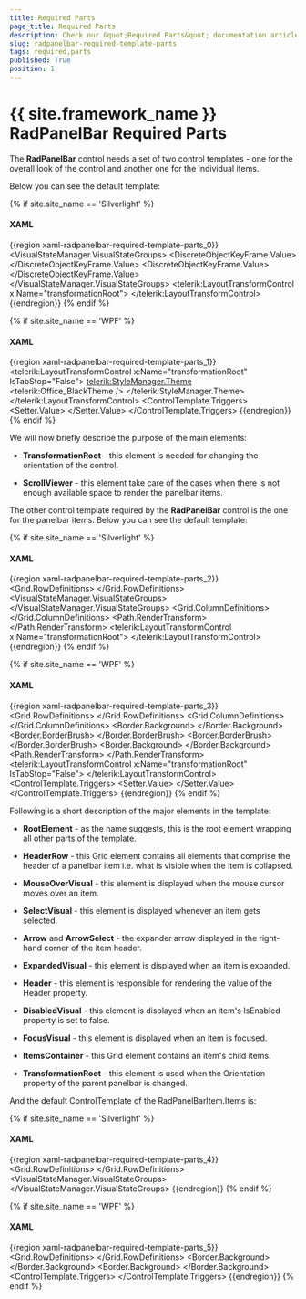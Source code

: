 ```yaml
---
title: Required Parts
page_title: Required Parts
description: Check our &quot;Required Parts&quot; documentation article for the RadPanelBar {{ site.framework_name }} control.
slug: radpanelbar-required-template-parts
tags: required,parts
published: True
position: 1
---
```


# {{ site.framework_name }} RadPanelBar Required Parts

The __RadPanelBar__ control needs a set of two control templates - one for the overall look of the control and another one for the individual items.

Below you can see the default template:

{% if site.site_name == 'Silverlight' %}
#### __XAML__
{{region xaml-radpanelbar-required-template-parts_0}}
	<ControlTemplate x:Key="PanelBarControlTemplate" TargetType="telerik:RadPanelBar">
	    <Grid>
	        <VisualStateManager.VisualStateGroups>
	            <VisualStateGroup x:Name="OrientationStates">
	                <VisualState x:Name="Vertical">
	                    <Storyboard>
	                        <ObjectAnimationUsingKeyFrames Duration="00:00:00" 
	                                               Storyboard.TargetName="transformationRoot" 
	                                               Storyboard.TargetProperty="(LayoutTransformControl.LayoutTransform)">
	                            <DiscreteObjectKeyFrame KeyTime="00:00:00">
	                                <DiscreteObjectKeyFrame.Value>
	                                    <RotateTransform Angle="0" />
	                                </DiscreteObjectKeyFrame.Value>
	                            </DiscreteObjectKeyFrame>
	                        </ObjectAnimationUsingKeyFrames>
	                    </Storyboard>
	                </VisualState>
	                <VisualState x:Name="Horizontal">
	                    <Storyboard>
	                        <ObjectAnimationUsingKeyFrames Duration="00:00:00" 
	                                               Storyboard.TargetName="transformationRoot"
	                                               Storyboard.TargetProperty="(LayoutTransformControl.LayoutTransform)">
	                            <DiscreteObjectKeyFrame KeyTime="00:00:00">
	                                <DiscreteObjectKeyFrame.Value>
	                                    <RotateTransform Angle="-90" />
	                                </DiscreteObjectKeyFrame.Value>
	                            </DiscreteObjectKeyFrame>
	                        </ObjectAnimationUsingKeyFrames>
	                    </Storyboard>
	                </VisualState>
	            </VisualStateGroup>
	        </VisualStateManager.VisualStateGroups>
	        <telerik:LayoutTransformControl x:Name="transformationRoot">
	            <Border Background="{TemplateBinding Background}" 
	            BorderBrush="{TemplateBinding BorderBrush}"
	            BorderThickness="{TemplateBinding BorderThickness}">
	                <ScrollViewer x:Name="ScrollViewer" 
	                      HorizontalContentAlignment="{TemplateBinding HorizontalContentAlignment}"
	                      HorizontalScrollBarVisibility="Auto"
	                      IsTabStop="False"
	                      Padding="{TemplateBinding Padding}" 
	                      Telerik:ScrollViewerExtensions.EnableMouseWheel="True"
	                      telerik:StyleManager.Theme="{StaticResource Theme}"
	                      VerticalContentAlignment="{TemplateBinding VerticalContentAlignment}"
	                      VerticalScrollBarVisibility="Auto">
	                    <ItemsPresenter />
	                </ScrollViewer>
	            </Border>
	        </telerik:LayoutTransformControl>
	    </Grid>
	</ControlTemplate>
{{endregion}}
{% endif %}

{% if site.site_name == 'WPF' %}
#### __XAML__
{{region xaml-radpanelbar-required-template-parts_1}}
	<ControlTemplate x:Key="PanelBarControlTemplate" TargetType="{x:Type telerik:RadPanelBar}">
	    <Grid>
	        <telerik:LayoutTransformControl x:Name="transformationRoot" IsTabStop="False">
	            <Border Background="{TemplateBinding Background}" 
	                    BorderBrush="{TemplateBinding BorderBrush}"
	                    BorderThickness="{TemplateBinding BorderThickness}">
	                <ScrollViewer x:Name="ScrollViewer" 
	                              HorizontalContentAlignment="{TemplateBinding HorizontalContentAlignment}"
	                              HorizontalScrollBarVisibility="Auto"
	                              IsTabStop="False"
	                              Padding="{TemplateBinding Padding}"
	                              VerticalContentAlignment="{TemplateBinding VerticalContentAlignment}"
	                              VerticalScrollBarVisibility="Auto">
	                    <telerik:StyleManager.Theme>
	                        <telerik:Office_BlackTheme />
	                    </telerik:StyleManager.Theme>
	                    <ItemsPresenter />
	                </ScrollViewer>
	            </Border>
	        </telerik:LayoutTransformControl>
	    </Grid>
	    <ControlTemplate.Triggers>
	        <Trigger Property="Orientation" Value="Horizontal">
	            <Setter TargetName="transformationRoot" Property="LayoutTransform">
	                <Setter.Value>
	                    <RotateTransform Angle="-90" />
	                </Setter.Value>
	            </Setter>
	        </Trigger>
	    </ControlTemplate.Triggers>
	</ControlTemplate>
{{endregion}}
{% endif %}

We will now briefly describe the purpose of the main elements:

* __TransformationRoot__ - this element is needed for changing the orientation of the control.					

* __ScrollViewer__ - this element take care of the cases when there is not enough available space to render the panelbar items.					

The other control template required by the __RadPanelBar__ control is the one for the panelbar items. Below you can see the default template:

{% if site.site_name == 'Silverlight' %}
#### __XAML__
{{region xaml-radpanelbar-required-template-parts_2}}
	<ControlTemplate x:Key="PanelBarItemTopLevelTemplate" TargetType="telerik:RadPanelBarItem">
	    <Grid x:Name="RootElement">
	        <Grid.RowDefinitions>
	            <RowDefinition Height="Auto" />
	            <RowDefinition Height="\*" />
	        </Grid.RowDefinitions>
	        <VisualStateManager.VisualStateGroups>
	            <VisualStateGroup x:Name="CommonStates">
	                <VisualState x:Name="Normal" />
	                <VisualState x:Name="Disabled">
	                    <Storyboard>
	                        <DoubleAnimation Duration="0" 
	                                 Storyboard.TargetName="NormalVisual"
	                                 Storyboard.TargetProperty="Opacity"
	                                 To="0" />
	                        <DoubleAnimation Duration="0" 
	                                 Storyboard.TargetName="DisabledVisual"
	                                 Storyboard.TargetProperty="Opacity"
	                                 To="1" />
	                        <DoubleAnimation Duration="0" 
	                                 Storyboard.TargetName="arrow"
	                                 Storyboard.TargetProperty="Opacity"
	                                 To="0.5" />
	                        <DoubleAnimation Duration="0" 
	                                 Storyboard.TargetName="Header"
	                                 Storyboard.TargetProperty="Opacity"
	                                 To="0.5" />
	                    </Storyboard>
	                </VisualState>
	                <VisualState x:Name="MouseOver">
	                    <Storyboard>
	                        <DoubleAnimation Duration="0" 
	                                 Storyboard.TargetName="MouseOverVisual"
	                                 Storyboard.TargetProperty="Opacity"
	                                 To="1" />
	                    </Storyboard>
	                </VisualState>
	                <VisualState x:Name="MouseOut" />
	            </VisualStateGroup>
	            <VisualStateGroup x:Name="SelectionStates">
	                <VisualState x:Name="Unselected" />
	                <VisualState x:Name="Selected">
	                    <Storyboard>
	                        <DoubleAnimation Duration="0" 
	                                 Storyboard.TargetName="SelectVisual"
	                                 Storyboard.TargetProperty="Opacity"
	                                 To="1" />
	                    </Storyboard>
	                </VisualState>
	            </VisualStateGroup>
	            <VisualStateGroup x:Name="ExpandStates">
	                <VisualState x:Name="Expanded">
	                    <Storyboard>
	                        <DoubleAnimation Duration="0" 
	                                 Storyboard.TargetName="directionRotation"
	                                 Storyboard.TargetProperty="Angle"
	                                 To="180" />
	                        <ObjectAnimationUsingKeyFrames Duration="0" 
	                                               Storyboard.TargetName="ItemsContainer"
	                                               Storyboard.TargetProperty="Visibility">
	                            <DiscreteObjectKeyFrame KeyTime="0" Value="Visible" />
	                        </ObjectAnimationUsingKeyFrames>
	                        <DoubleAnimation Duration="0:0:0.2" 
	                                 From="0.0"
	                                 Storyboard.TargetName="ItemsContainer"
	                                 Storyboard.TargetProperty="Opacity"
	                                 To="1.0" />
	                    </Storyboard>
	                </VisualState>
	                <VisualState x:Name="Collapsed" />
	            </VisualStateGroup>
	            <VisualStateGroup x:Name="FocusStates">
	                <VisualState x:Name="Focused">
	                    <Storyboard>
	                        <ObjectAnimationUsingKeyFrames Duration="0" 
	                                               Storyboard.TargetName="FocusVisual"
	                                               Storyboard.TargetProperty="Visibility">
	                            <DiscreteObjectKeyFrame KeyTime="0" Value="Visible" />
	                        </ObjectAnimationUsingKeyFrames>
	                    </Storyboard>
	                </VisualState>
	                <VisualState x:Name="Unfocused">
	                    <Storyboard>
	                        <ObjectAnimationUsingKeyFrames Duration="0" 
	                                               Storyboard.TargetName="FocusVisual"
	                                               Storyboard.TargetProperty="Visibility">
	                            <DiscreteObjectKeyFrame KeyTime="0" Value="Collapsed" />
	                        </ObjectAnimationUsingKeyFrames>
	                    </Storyboard>
	                </VisualState>
	            </VisualStateGroup>
	        </VisualStateManager.VisualStateGroups>
	        <Grid x:Name="HeaderRow">
	            <Grid.ColumnDefinitions>
	                <ColumnDefinition Width="Auto" />
	                <ColumnDefinition Width="Auto" />
	                <ColumnDefinition Width="Auto" />
	                <ColumnDefinition Width="\*" />
	                <ColumnDefinition Width="Auto" />
	            </Grid.ColumnDefinitions>
	            <Border x:Name="NormalVisual" 
	            Grid.ColumnSpan="5"
	            BorderBrush="{TemplateBinding BorderBrush}"
	            BorderThickness="{TemplateBinding BorderThickness}">
	                <Border Background="{TemplateBinding Background}" 
	                BorderBrush="{StaticResource ControlItem_InnerBorder_Normal}"
	                BorderThickness="1" />
	            </Border>
	            <Border x:Name="MouseOverVisual" 
	            Grid.ColumnSpan="5"
	            BorderBrush="{StaticResource ControlItem_OuterBorder_MouseOver}"
	            BorderThickness="1"
	            Opacity="0">
	                <Border Background="{StaticResource ControlItem_Background_MouseOver}" 
	                BorderBrush="{StaticResource ControlItem_InnerBorder_MouseOver}"
	                BorderThickness="1" />
	            </Border>
	            <Border x:Name="SelectVisual" 
	            Grid.ColumnSpan="5"
	            BorderBrush="{StaticResource ControlItem_OuterBorder_Selected}"
	            BorderThickness="1"
	            Opacity="0">
	                <Border Background="{StaticResource ControlItem_Background_Selected}" 
	                BorderBrush="{StaticResource ControlItem_InnerBorder_Selected}"
	                BorderThickness="1" />
	            </Border>
	            <Border x:Name="DisabledVisual" 
	            Grid.ColumnSpan="5"
	            BorderBrush="{StaticResource ControlOuterBorder_Disabled}"
	            BorderThickness="1"
	            Opacity="0">
	                <Border Background="{StaticResource ControlBackground_Disabled}" 
	                BorderBrush="{StaticResource ControlInnerBorder_Disabled}"
	                BorderThickness="1" />
	            </Border>
	            <Path x:Name="arrow" 
	          Grid.Column="5"
	          Margin="7 0"
	          HorizontalAlignment="Right"
	          VerticalAlignment="Center"
	          Data="M 1,1.5 L 4.5,5 L 8,1.5"
	          Opacity="1"
	          RenderTransformOrigin="0.5 0.5"
	          Stretch="None"
	          Stroke="{StaticResource ControlElement_Normal}"
	          StrokeThickness="2">
	                <Path.RenderTransform>
	                    <RotateTransform x:Name="directionRotation" Angle="0" />
	                </Path.RenderTransform>
	            </Path>
	            <ContentPresenter x:Name="Header" 
	                      Grid.ColumnSpan="4"
	                      Margin="{TemplateBinding Padding}"
	                      HorizontalAlignment="{TemplateBinding HorizontalContentAlignment}"
	                      VerticalAlignment="{TemplateBinding VerticalContentAlignment}"
	                      ContentTemplate="{TemplateBinding HeaderTemplate}" />
	            <Rectangle x:Name="FocusVisual" 
	               Grid.Column="0"
	               Grid.ColumnSpan="5"
	               IsHitTestVisible="False"
	               Stroke="{StaticResource FocusBrushBlack}"
	               StrokeDashArray="1 2"
	               StrokeThickness="1"
	               Visibility="Collapsed" />
	        </Grid>
	        <Grid x:Name="ItemsContainer" 
	      Grid.Row="1"
	      Visibility="Collapsed">
	            <telerik:LayoutTransformControl x:Name="transformationRoot">
	                <ItemsPresenter />
	            </telerik:LayoutTransformControl>
	        </Grid>
	    </Grid>
	</ControlTemplate>
{{endregion}}
{% endif %}

{% if site.site_name == 'WPF' %}
#### __XAML__
{{region xaml-radpanelbar-required-template-parts_3}}
	<ControlTemplate x:Key="PanelBarItemTopLevelTemplate" TargetType="{x:Type telerik:RadPanelBarItem}">
	    <Grid x:Name="RootElement" SnapsToDevicePixels="True">
	        <Grid.RowDefinitions>
	            <RowDefinition Height="Auto" />
	            <RowDefinition Height="\*" />
	        </Grid.RowDefinitions>
	        <Grid x:Name="HeaderRow">
	            <Grid.ColumnDefinitions>
	                <ColumnDefinition Width="Auto" />
	                <ColumnDefinition Width="Auto" />
	                <ColumnDefinition Width="Auto" />
	                <ColumnDefinition Width="\*" />
	                <ColumnDefinition Width="Auto" />
	            </Grid.ColumnDefinitions>
	            <Border x:Name="NormalVisual" 
	                    Grid.ColumnSpan="5"
	                    BorderBrush="{TemplateBinding BorderBrush}"
	                    BorderThickness="{TemplateBinding BorderThickness}">
	                <Border Background="{TemplateBinding Background}" 
	                        BorderBrush="White"
	                        BorderThickness="1" />
	            </Border>
	            <Border x:Name="MouseOverVisual" 
	                    Grid.ColumnSpan="5"
	                    BorderBrush="#FFFFC92B"
	                    BorderThickness="1"
	                    Opacity="0">
	                <Border BorderBrush="White" BorderThickness="1">
	                    <Border.Background>
	                        <LinearGradientBrush StartPoint="0.5,0" EndPoint="0.5,1">
	                            <GradientStop Offset="1" Color="#FFFFFBA3" />
	                            <GradientStop Offset="0" Color="#FFFFFBDA" />
	                            <GradientStop Offset="0.43" Color="#FFFFD25A" />
	                            <GradientStop Offset="0.42" Color="#FFFEEBAE" />
	                        </LinearGradientBrush>
	                    </Border.Background>
	                </Border>
	            </Border>
	            <Border x:Name="SelectVisual" 
	                    Grid.ColumnSpan="5"
	                    BorderThickness="1"
	                    Opacity="0">
	                <Border.BorderBrush>
	                    <LinearGradientBrush StartPoint="0.5,0" EndPoint="0.5,1">
	                        <GradientStop Color="#FF282828" />
	                        <GradientStop Offset="1" Color="#FF5F5F5F" />
	                    </LinearGradientBrush>
	                </Border.BorderBrush>
	                <Border BorderThickness="1">
	                    <Border.BorderBrush>
	                        <LinearGradientBrush StartPoint="0.5,0" EndPoint="0.5,1">
	                            <GradientStop Color="#FFB69A78" />
	                            <GradientStop Offset="0.126" Color="#FFFFE17A" />
	                        </LinearGradientBrush>
	                    </Border.BorderBrush>
	                    <Border.Background>
	                        <LinearGradientBrush StartPoint="0.5,0" EndPoint="0.5,1">
	                            <GradientStop Offset="0.996" Color="#FFFFD74E" />
	                            <GradientStop Offset="0.17" Color="#FFFFDCAB" />
	                            <GradientStop Offset="0.57" Color="#FFFFB062" />
	                            <GradientStop Offset="0.56" Color="#FFFFD18F" />
	                            <GradientStop Color="#FFFFBA74" />
	                        </LinearGradientBrush>
	                    </Border.Background>
	                </Border>
	            </Border>
	            <Border x:Name="DisabledVisual" 
	                    Grid.ColumnSpan="5"
	                    BorderBrush="#FF989898"
	                    BorderThickness="1"
	                    Opacity="0">
	                <Border Background="#FFE0E0E0" 
	                        BorderBrush="Transparent"
	                        BorderThickness="1" />
	            </Border>
	            <Path x:Name="arrow" 
	                  Grid.Column="5"
	                  Margin="7,0"
	                  HorizontalAlignment="Right"
	                  VerticalAlignment="Center"
	                  Data="M1,1.5L4.5,5 8,1.5"
	                  Opacity="1"
	                  RenderTransformOrigin="0.5,0.5"
	                  Stretch="None"
	                  Stroke="Black"
	                  StrokeThickness="2">
	                <Path.RenderTransform>
	                    <RotateTransform Angle="0" />
	                </Path.RenderTransform>
	            </Path>
	            <ContentControl x:Name="Header" 
	                            Grid.ColumnSpan="4"
	                            Margin="{TemplateBinding Padding}"
	                            HorizontalAlignment="{TemplateBinding HorizontalContentAlignment}"
	                            VerticalAlignment="{TemplateBinding VerticalContentAlignment}"
	                            ContentTemplate="{TemplateBinding HeaderTemplate}"
	                            FontSize="{TemplateBinding FontSize}"
	                            Foreground="{TemplateBinding Foreground}" />
	            <Rectangle x:Name="FocusVisual" 
	                       Grid.Column="0"
	                       Grid.ColumnSpan="5"
	                       IsHitTestVisible="False"
	                       Stroke="Black"
	                       StrokeDashArray="1 2"
	                       StrokeThickness="1"
	                       Visibility="Collapsed" />
	        </Grid>
	        <Grid x:Name="ItemsContainer" 
	              Grid.Row="1"
	              Visibility="Collapsed">
	            <telerik:LayoutTransformControl x:Name="transformationRoot" IsTabStop="False">
	                <ItemsPresenter />
	            </telerik:LayoutTransformControl>
	        </Grid>
	    </Grid>
	    <ControlTemplate.Triggers>
	        <Trigger Property="IsSelected" Value="True">
	            <Setter TargetName="SelectVisual" Property="Opacity" Value="1" />
	        </Trigger>
	        <Trigger Property="IsFocused" Value="True">
	            <Setter TargetName="FocusVisual" Property="Visibility" Value="Visible" />
	        </Trigger>
	        <Trigger Property="IsExpanded" Value="True">
	            <Setter TargetName="arrow" Property="LayoutTransform">
	                <Setter.Value>
	                    <TransformGroup>
	                        <RotateTransform Angle="180" />
	                    </TransformGroup>
	                </Setter.Value>
	            </Setter>
	            <Setter TargetName="ItemsContainer" Property="Visibility" Value="Visible" />
	        </Trigger>
	        <Trigger Property="IsEnabled" Value="False">
	            <Setter TargetName="DisabledVisual" Property="Opacity" Value="1" />
	            <Setter TargetName="NormalVisual" Property="Opacity" Value="0" />
	        </Trigger>
	        <Trigger Property="IsMouseOver" Value="True">
	            <Setter TargetName="MouseOverVisual" Property="Opacity" Value="1" />
	        </Trigger>
	    </ControlTemplate.Triggers>
	</ControlTemplate>
{{endregion}}
{% endif %}

Following is a short description of the major elements in the template:

* __RootElement__ - as the name suggests, this is the root element wrapping all other parts of the template.					  

* __HeaderRow__ - this Grid element contains all elements that comprise the header of a panelbar item i.e. what is visible when the item is collapsed.					  

* __MouseOverVisual__ - this element is displayed when the mouse cursor moves over an item.					  

* __SelectVisual__ - this element is displayed whenever an item gets selected.					  

* __Arrow__ and __ArrowSelect__  - the expander arrow displayed in the right-hand corner of the item header.					  

* __ExpandedVisual__ - this element is displayed when an item is expanded.					  

* __Header__ - this element is responsible for rendering the value of the Header property.					  

* __DisabledVisual__ - this element is displayed when an item's IsEnabled property is set to false.					  

* __FocusVisual__ - this element is displayed when an item is focused.					  

* __ItemsContainer__ - this Grid element contains an item's child items.					  

* __TransformationRoot__ - this element is used when the Orientation property of the parent panelbar is changed.					  

And the default ControlTemplate of the RadPanelBarItem.Items is:

{% if site.site_name == 'Silverlight' %}
#### __XAML__
{{region xaml-radpanelbar-required-template-parts_4}}
	<ControlTemplate x:Key="PanelBarItemSecondLevelTemplate" TargetType="telerik:RadPanelBarItem">
	    <Grid x:Name="RootElement">
	        <Grid.RowDefinitions>
	            <RowDefinition Height="Auto" />
	            <RowDefinition Height="*" />
	        </Grid.RowDefinitions>
	        <VisualStateManager.VisualStateGroups>
	            <VisualStateGroup x:Name="CommonStates">
	                <VisualState x:Name="Normal" />
	                <VisualState x:Name="Disabled">
	                    <Storyboard>
	                        <DoubleAnimation Duration="0" 
	                                 Storyboard.TargetName="DisabledVisual"
	                                 Storyboard.TargetProperty="Opacity"
	                                 To="1.0" />
	                    </Storyboard>
	                </VisualState>
	                <VisualState x:Name="MouseOver">
	                    <Storyboard>
	                        <DoubleAnimation Duration="0:0:0.2" 
	                                 Storyboard.TargetName="MouseOverVisual"
	                                 Storyboard.TargetProperty="Opacity"
	                                 To="1.0" />
	                    </Storyboard>
	                </VisualState>
	                <VisualState x:Name="MouseOut">
	                    <Storyboard>
	                        <DoubleAnimation Duration="0:0:0.2" 
	                                 Storyboard.TargetName="MouseOverVisual"
	                                 Storyboard.TargetProperty="Opacity"
	                                 To="0.0" />
	                    </Storyboard>
	                </VisualState>
	            </VisualStateGroup>
	            <VisualStateGroup x:Name="SelectionStates">
	                <VisualState x:Name="Unselected" />
	                <VisualState x:Name="Selected">
	                    <Storyboard>
	                        <DoubleAnimation Duration="0" 
	                                 Storyboard.TargetName="SelectionVisual"
	                                 Storyboard.TargetProperty="Opacity"
	                                 To="1" />
	                    </Storyboard>
	                </VisualState>
	            </VisualStateGroup>
	            <VisualStateGroup x:Name="ExpandStates">
	                <VisualState x:Name="Expanded">
	                    <Storyboard>
	                        <ObjectAnimationUsingKeyFrames Duration="0" 
	                                               Storyboard.TargetName="ItemsContainer"
	                                               Storyboard.TargetProperty="Visibility">
	                            <DiscreteObjectKeyFrame KeyTime="0" Value="Visible" />
	                        </ObjectAnimationUsingKeyFrames>
	                        <DoubleAnimation Duration="0:0:0.2" 
	                                 From="0.0"
	                                 Storyboard.TargetName="ItemsContainer"
	                                 Storyboard.TargetProperty="Opacity"
	                                 To="1.0" />
	                    </Storyboard>
	                </VisualState>
	                <VisualState x:Name="Collapsed" />
	            </VisualStateGroup>
	            <VisualStateGroup x:Name="FocusStates">
	                <VisualState x:Name="Focused">
	                    <Storyboard>
	                        <ObjectAnimationUsingKeyFrames Duration="0" 
	                                               Storyboard.TargetName="FocusVisual"
	                                               Storyboard.TargetProperty="Visibility">
	                            <DiscreteObjectKeyFrame KeyTime="0" Value="Visible" />
	                        </ObjectAnimationUsingKeyFrames>
	                    </Storyboard>
	                </VisualState>
	                <VisualState x:Name="Unfocused">
	                    <Storyboard>
	                        <ObjectAnimationUsingKeyFrames Duration="0" 
	                                               Storyboard.TargetName="FocusVisual"
	                                               Storyboard.TargetProperty="Visibility">
	                            <DiscreteObjectKeyFrame KeyTime="0" Value="Collapsed" />
	                        </ObjectAnimationUsingKeyFrames>
	                    </Storyboard>
	                </VisualState>
	            </VisualStateGroup>
	        </VisualStateManager.VisualStateGroups>
	        <Grid x:Name="HeaderRow" Background="Transparent">
	            <Border x:Name="MouseOverVisual" 
	            BorderBrush="{StaticResource ControlSubItem_OuterBorder_MouseOver}"
	            BorderThickness="{StaticResource ControlSubItem_OuterBorderThickness}"
	            CornerRadius="{StaticResource ControlSubItem_OuterCornerRadius}"
	            Opacity="0">
	                <Border Background="{StaticResource ControlSubItem_Background_MouseOver}" 
	                BorderBrush="{StaticResource ControlSubItem_InnerBorder_MouseOver}"
	                BorderThickness="{StaticResource ControlSubItem_InnerBorderThickness}"
	                CornerRadius="{StaticResource ControlSubItem_InnerCornerRadius}" />
	            </Border>
	            <Border x:Name="SelectionVisual" 
	            BorderBrush="{StaticResource ControlSubItem_OuterBorder_Selected}"
	            BorderThickness="{StaticResource ControlSubItem_OuterBorderThickness}"
	            CornerRadius="{StaticResource ControlSubItem_OuterCornerRadius}"
	            Opacity="0">
	                <Border Background="{StaticResource ControlSubItem_Background_Selected}" 
	                BorderBrush="{StaticResource ControlSubItem_InnerBorder_Selected}"
	                BorderThickness="{StaticResource ControlSubItem_InnerBorderThickness}"
	                CornerRadius="{StaticResource ControlSubItem_InnerCornerRadius}" />
	            </Border>
	            <Border x:Name="DisabledVisual" 
	            BorderBrush="{StaticResource ControlOuterBorder_Disabled}"
	            BorderThickness="{StaticResource ControlSubItem_OuterBorderThickness}"
	            CornerRadius="{StaticResource ControlSubItem_OuterCornerRadius}"
	            Opacity="0">
	                <Border Background="{StaticResource ControlBackground_Disabled}" 
	                BorderBrush="{StaticResource ControlInnerBorder_Disabled}"
	                BorderThickness="{StaticResource ControlSubItem_InnerBorderThickness}"
	                CornerRadius="{StaticResource ControlSubItem_InnerCornerRadius}" />
	            </Border>
	            <ContentPresenter x:Name="Header" 
	                      Margin="{TemplateBinding Padding}"
	                      HorizontalAlignment="{TemplateBinding HorizontalContentAlignment}"
	                      VerticalAlignment="{TemplateBinding VerticalContentAlignment}"
	                      ContentTemplate="{TemplateBinding HeaderTemplate}" />
	            <Rectangle x:Name="FocusVisual" 
	               IsHitTestVisible="False"
	               RadiusX="2"
	               RadiusY="2"
	               Stroke="{StaticResource FocusBrushBlack}"
	               StrokeDashArray="1 2"
	               StrokeThickness="1"
	               Visibility="Collapsed" />
	        </Grid>
	        <Grid x:Name="ItemsContainer" 
	      Grid.Row="1"
	      Visibility="Collapsed">
	            <ItemsPresenter />
	        </Grid>
	    </Grid>
	</ControlTemplate>
{{endregion}}
{% endif %}

{% if site.site_name == 'WPF' %}
#### __XAML__
{{region xaml-radpanelbar-required-template-parts_5}}
	<ControlTemplate x:Key="PanelBarItemSecondLevelTemplate" TargetType="{x:Type telerik:RadPanelBarItem}">
	    <Grid x:Name="RootElement">
	        <Grid.RowDefinitions>
	            <RowDefinition Height="Auto" />
	            <RowDefinition Height="*" />
	        </Grid.RowDefinitions>
	        <Grid x:Name="HeaderRow" Background="Transparent">
	            <Border x:Name="MouseOverVisual" 
	                    BorderBrush="#FFFFC92B"
	                    BorderThickness="1"
	                    CornerRadius="1"
	                    Opacity="0">
	                <Border BorderBrush="White" 
	                        BorderThickness="1"
	                        CornerRadius="0">
	                    <Border.Background>
	                        <LinearGradientBrush StartPoint="0.5,0" EndPoint="0.5,1">
	                            <GradientStop Offset="1" Color="#FFFFFBA3" />
	                            <GradientStop Offset="0" Color="#FFFFFBDA" />
	                        </LinearGradientBrush>
	                    </Border.Background>
	                </Border>
	            </Border>
	            <Border x:Name="SelectionVisual" 
	                    BorderBrush="#FFFFC92B"
	                    BorderThickness="1"
	                    CornerRadius="1"
	                    Opacity="0">
	                <Border BorderBrush="White" 
	                        BorderThickness="1"
	                        CornerRadius="0">
	                    <Border.Background>
	                        <LinearGradientBrush StartPoint="0.5,0" EndPoint="0.5,1">
	                            <GradientStop Offset="1" Color="#FFFCE79F" />
	                            <GradientStop Color="#FFFDD3A8" />
	                        </LinearGradientBrush>
	                    </Border.Background>
	                </Border>
	            </Border>
	            <Border x:Name="DisabledVisual" 
	                    BorderBrush="#FF989898"
	                    BorderThickness="1"
	                    CornerRadius="1"
	                    Opacity="0">
	                <Border Background="#FFE0E0E0" 
	                        BorderBrush="Transparent"
	                        BorderThickness="1"
	                        CornerRadius="0" />
	            </Border>
	            <ContentControl x:Name="Header" 
	                            Margin="{TemplateBinding Padding}"
	                            HorizontalAlignment="{TemplateBinding HorizontalContentAlignment}"
	                            VerticalAlignment="{TemplateBinding VerticalContentAlignment}"
	                            ContentTemplate="{TemplateBinding HeaderTemplate}"
	                            Foreground="{TemplateBinding Foreground}" />
	            <Rectangle x:Name="FocusVisual" 
	                       IsHitTestVisible="False"
	                       RadiusX="2"
	                       RadiusY="2"
	                       Stroke="Black"
	                       StrokeDashArray="1 2"
	                       StrokeThickness="1"
	                       Visibility="Collapsed" />
	        </Grid>
	        <Grid x:Name="ItemsContainer" 
	              Grid.Row="1"
	              Visibility="Collapsed">
	            <ItemsPresenter />
	        </Grid>
	    </Grid>
	    <ControlTemplate.Triggers>
	        <Trigger Property="IsSelected" Value="True">
	            <Setter TargetName="SelectionVisual" Property="Opacity" Value="1" />
	        </Trigger>
	        <Trigger Property="IsFocused" Value="True">
	            <Setter TargetName="FocusVisual" Property="Visibility" Value="Visible" />
	        </Trigger>
	        <Trigger Property="IsExpanded" Value="True">
	            <Setter TargetName="ItemsContainer" Property="Visibility" Value="Visible" />
	        </Trigger>
	        <Trigger Property="IsEnabled" Value="False">
	            <Setter TargetName="DisabledVisual" Property="Opacity" Value="1" />
	        </Trigger>
	        <EventTrigger RoutedEvent="Mouse.MouseEnter" SourceName="HeaderRow">
	            <BeginStoryboard>
	                <Storyboard>
	                    <DoubleAnimation Duration="0:0:0.2" 
	                                     Storyboard.TargetName="MouseOverVisual"
	                                     Storyboard.TargetProperty="Opacity"
	                                     To="1" />
	                </Storyboard>
	            </BeginStoryboard>
	        </EventTrigger>
	        <EventTrigger RoutedEvent="Mouse.MouseLeave" SourceName="HeaderRow">
	            <BeginStoryboard>
	                <Storyboard>
	                    <DoubleAnimation Duration="0:0:0.2" 
	                                     Storyboard.TargetName="MouseOverVisual"
	                                     Storyboard.TargetProperty="Opacity"
	                                     To="0" />
	                </Storyboard>
	            </BeginStoryboard>
	        </EventTrigger>
	    </ControlTemplate.Triggers>
	</ControlTemplate>
{{endregion}}
{% endif %}
